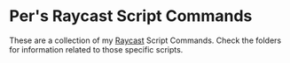 # Per's Raycast Script Commands

These are a collection of my [Raycast](https://www.raycast.com/) Script Commands. Check the folders for information related to those specific scripts.
